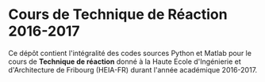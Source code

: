 # Cours de Technique de Réaction 2016-2017
Ce dépôt contient l'intégralité des codes sources Python et Matlab pour le cours de **Technique de réaction** donné à la Haute Ecole d'Ingénierie et d'Architecture de Fribourg (HEIA-FR) durant l'année académique 2016-2017.
